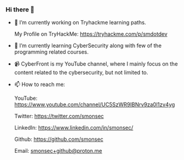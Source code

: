 ### Hi there 👋


- 🔭 I’m currently working on Tryhackme learning paths.
    
    My Profile on TryHackMe:
    https://tryhackme.com/p/smdotdev
    
- 🌱 I’m currently learning CyberSecurity along with few of the programming related courses.

- 📹 CyberFront is my YouTube channel, where I mainly focus on the content related to the cybersecurity, but not limited to.

<!--
- 👯 I’m looking to collaborate on ...
- 🤔 I’m looking for help with ...
- 💬 Ask me about ...
- 😄 Pronouns: ...
- ⚡ Fun fact: ...
-->
- 📫 How to reach me: 

    YouTube: https://www.youtube.com/channel/UC5SzWR9IBNrv9za0l1zv4yg
    
    Twitter: https://twitter.com/smonsec
    
    LinkedIn: https://www.linkedin.com/in/smonsec/
    
    Github: https://github.com/smonsec
    
    Email: smonsec+github@proton.me
    
